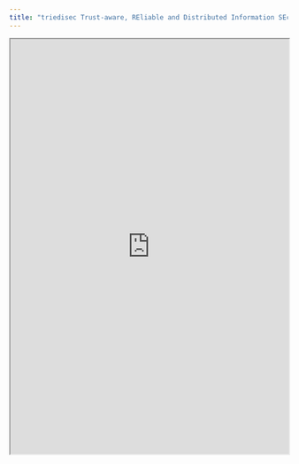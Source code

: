 ```yaml
---
title: "triedisec Trust-aware, REliable and Distributed Information SEcurity in the Cloud"
---
```



<iframe height="750" width="100%" src="https://ewelton.github.io/ktest/wiki.html#triedisec%20Trust-aware,%20REliable%20and%20Distributed%20Information%20SEcurity%20in%20the%20Cloud"></iframe>
